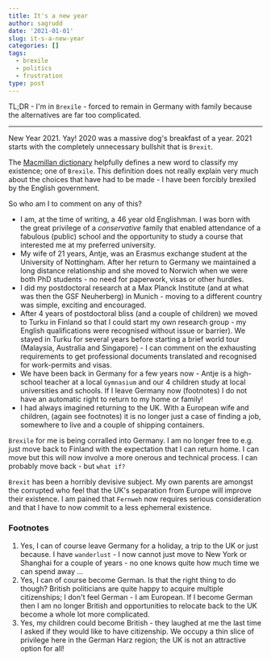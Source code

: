 ```yaml
---
title: It's a new year
author: sagrudd
date: '2021-01-01'
slug: it-s-a-new-year
categories: []
tags:
  - brexile
  - politics
  - frustration
type: post
---
```


TL;DR - I'm in `Brexile` - forced to remain in Germany with family because the
alternatives are far too complicated.

---

New Year 2021. Yay! 2020 was a massive dog's breakfast of a year. 2021 starts
with the completely unnecessary bullshit that is `Brexit`. 

<!--more-->

The [Macmillan dictionary](https://www.macmillandictionary.com/dictionary/british/brexile) 
helpfully defines a new word to classify my existence; one of `Brexile`. This
definition does not really explain very much about the choices that have had to
be made - I have been forcibly brexiled by the English government.

So who am I to comment on any of this?

* I am, at the time of writing, a 46 year old Englishman. I was born with the
great privilege of a *conservative* family that enabled attendance of a fabulous 
(public) school and the opportunity to study a course that interested me at my
preferred university.
* My wife of 21 years, Antje, was an Erasmus exchange student at the University
of Nottingham. After her return to Germany we maintained a long distance
relationship and she moved to Norwich when we were both PhD students - no need
for paperwork, visas or other hurdles.
* I did my postdoctoral research at a Max Planck Institute (and at what was then
the GSF Neuherberg) in Munich - moving to a different country was simple,
exciting and encouraged.
* After 4 years of postdoctoral bliss (and a couple of children) we moved to
Turku in Finland so that I could start my own research group - my English
qualifications were recognised without issue or barrier). We stayed in Turku
for several years before starting a brief world tour (Malaysia, Australia and
Singapore) - I can comment on the exhausting requirements to get professional
documents translated and recognised for work-permits and visas.
* We have been back in Germany for a few years now - Antje is a high-school
teacher at a local `Gymnasium` and our 4 children study at local universities
and schools. If I leave Germany now (footnotes) I do not have an automatic right
to return to my home or family!
* I had always imagined returning to the UK. With a European wife and children,
(again see footnotes) it is no longer just a case of finding a job, somewhere
to live and a couple of shipping containers.

`Brexile` for me is being corralled into Germany. I am no longer free to e.g. 
just move back to Finland with the expectation that I can return home. I can
move but this will now involve a more onerous and technical process. I can
probably move back - but `what if?`

`Brexit` has been a horribly devisive subject. My own parents are amongst the
corrupted who feel that the UK's separation from Europe will improve their
existence. I am pained that `Fernweh` now requires serious consideration and
that I have to now commit to a less ephemeral existence. 

### Footnotes

1.  Yes, I can of course leave Germany for a holiday, a trip to the UK or just
because. I have `wanderlust` - I now cannot just move to New York or Shanghai
for a couple of years - no one knows quite how much time we can spend away ...
2.  Yes, I can of course become German. Is that the right thing to do though?
British politicians are quite happy to acquire multiple citizenships; I don't
feel German - I am European. If I become German then I am no longer British and
opportunities to relocate back to the UK become a whole lot more complicated.
3.  Yes, my children could become British - they laughed at me the last time
I asked if they would like to have citizenship. We occupy a thin slice of
privilege here in the German Harz region; the UK is not an attractive option
for all!
